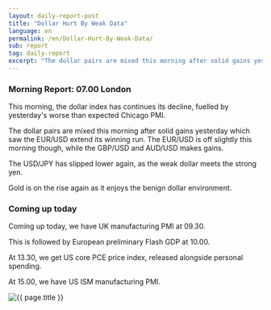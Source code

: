 ```yaml
---
layout: daily-report-post
title: "Dollar Hurt By Weak Data"
language: en
permalink: /en/Dollar-Hurt-By-Weak-Data/
sub: report
tag: daily-report
excerpt: "The dollar pairs are mixed this morning after solid gains yesterday which saw the EUR/USD extend its winning run. The EUR/USD is off slightly this morning though, while the GBP/USD and AUD/USD makes gains ..."
---
```

### Morning Report: 07.00 London

This morning, the dollar index has continues its decline, fuelled by yesterday's worse than expected Chicago PMI. 

The dollar pairs are mixed this morning after solid gains yesterday which saw the EUR/USD extend its winning run. The EUR/USD is off slightly this morning though, while the GBP/USD and AUD/USD makes gains. 
 
The USD/JPY has slipped lower again, as the weak dollar meets the strong yen. 

Gold is on the rise again as it enjoys the benign dollar environment. 

### Coming up today

Coming up today, we have UK manufacturing PMI at 09.30. 

This is followed by European preliminary Flash GDP at 10.00. 

At 13.30, we get US core PCE price index, released alongside personal spending. 

At 15.00, we have US ISM manufacturing PMI. 


<p><img src="{{ "/assets/images/daily-report/01-08-2017 07-21-22.jpg" | relative_url }}" alt="{{ page.title }}" title="{{ page.title }}"></p>